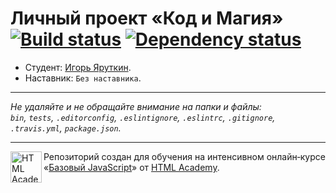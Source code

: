 # Личный проект «Код и Магия» [![Build status][travis-image]][travis-url] [![Dependency status][dependency-image]][dependency-url]

* Студент: [Игорь Яруткин](https://up.htmlacademy.ru/javascript/6/user/145716).
* Наставник: `Без наставника`.

---

_Не удаляйте и не обращайте внимание на папки и файлы:_<br>
_`bin`, `tests`, `.editorconfig`, `.eslintignore`, `.eslintrc`, `.gitignore`, `.travis.yml`, `package.json`._

---

<a href="https://htmlacademy.ru/intensive/javascript"><img align="left" width="50" height="50" title="HTML Academy" src="https://up.htmlacademy.ru/static/img/intensive/javascript/logo-for-github.svg"></a>

Репозиторий создан для обучения на интенсивном онлайн‑курсе «[Базовый JavaScript](https://htmlacademy.ru/intensive/javascript)» от [HTML Academy](https://htmlacademy.ru).

[travis-image]: https://travis-ci.org/htmlacademy-javascript/145716-code-and-magick.svg?branch=master
[travis-url]: https://travis-ci.org/htmlacademy-javascript/145716-code-and-magick
[dependency-image]: https://david-dm.org/htmlacademy-javascript/145716-code-and-magick.svg?style=flat-square
[dependency-url]: https://david-dm.org/htmlacademy-javascript/145716-code-and-magick

